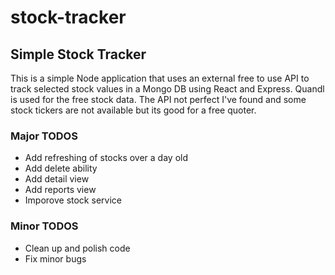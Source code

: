 # stock-tracker

<h2> Simple Stock Tracker </h2>

<p> This is a simple Node application that uses an external free to use API to track selected stock values in a Mongo DB using React
and Express. Quandl is used for the free stock data. The API not perfect I've found and some stock tickers are not available but
its good for a free quoter.<p>

<h3>Major TODOS</h3>
<ul>
  <li>Add refreshing of stocks over a day old</li>
  <li>Add delete ability</li>
  <li>Add detail view</li>
  <li>Add reports view</li>
  <li>Imporove stock service</li>
</ul>

<h3>Minor TODOS</h3>
<ul>
  <li>Clean up and polish code</li>
  <li>Fix minor bugs</li>
</ul>
